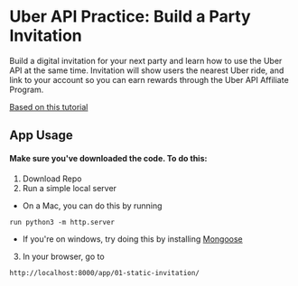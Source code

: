 # Uber API Practice: Build a Party Invitation

Build a digital invitation for your next party and learn how to use the Uber API at the same time. Invitation will show users the nearest Uber ride, and link to your account so you can earn rewards through the Uber API Affiliate Program.

[Based on this tutorial](http://thinkful.com/learn/uber-api)

## App Usage

#### Make sure you've downloaded the code. To do this:
1. Download Repo
2. Run a simple local server
  * On a Mac, you can do this by running
  ```
  run python3 -m http.server
  ```
  * If you're on windows, try doing this by installing [Mongoose](https://code.google.com/archive/p/mongoose/)
  
3. In your browser, go to
```
http://localhost:8000/app/01-static-invitation/
```
